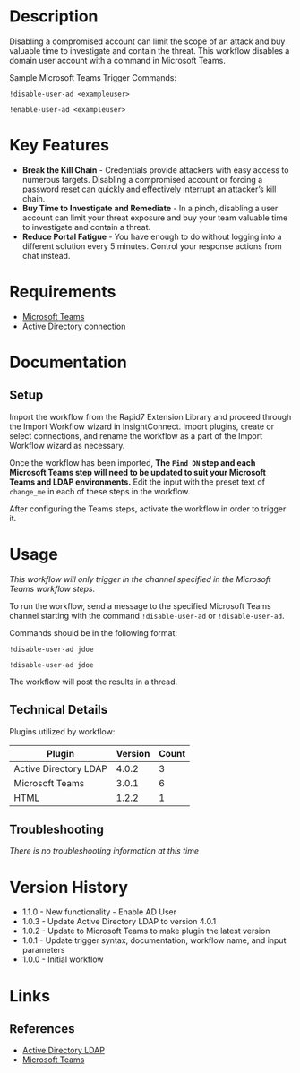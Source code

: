 # Description

Disabling a compromised account can limit the scope of an attack and buy valuable time to investigate and contain the threat. This workflow disables a domain user account with a command in Microsoft Teams.

Sample Microsoft Teams Trigger Commands:

`!disable-user-ad <exampleuser>`

`!enable-user-ad <exampleuser>`


# Key Features

* **Break the Kill Chain** - Credentials provide attackers with easy access to numerous targets. Disabling a compromised account or forcing a password reset can quickly and effectively interrupt an attacker’s kill chain.
* **Buy Time to Investigate and Remediate** - In a pinch, disabling a user account can limit your threat exposure and buy your team valuable time to investigate and contain a threat. 
* **Reduce Portal Fatigue** - You have enough to do without logging into a different solution every 5 minutes. Control your response actions from chat instead.

# Requirements

* [Microsoft Teams](https://insightconnect.help.rapid7.com/docs/microsoft-teams)
* Active Directory connection

# Documentation

## Setup

Import the workflow from the Rapid7 Extension Library and proceed through the Import Workflow wizard in InsightConnect. Import plugins, create or select connections, and rename the workflow as a part of the Import Workflow wizard as necessary.

Once the workflow has been imported, **The `Find DN` step and each Microsoft Teams step will need to be updated to suit your Microsoft Teams and LDAP environments.** Edit the input with the preset text of `change_me` in each of these steps in the workflow.

After configuring the Teams steps, activate the workflow in order to trigger it.

# Usage

*This workflow will only trigger in the channel specified in the Microsoft Teams workflow steps.*

To run the workflow, send a message to the specified Microsoft Teams channel starting with the command `!disable-user-ad` or `!disable-user-ad`.

Commands should be in the following format:

`!disable-user-ad jdoe`

`!disable-user-ad jdoe`

The workflow will post the results in a thread.

## Technical Details

Plugins utilized by workflow:

|Plugin|Version|Count|
|----|----|--------|
|Active Directory LDAP|4.0.2|3|
|Microsoft Teams|3.0.1|6|
|HTML|1.2.2|1|

## Troubleshooting

_There is no troubleshooting information at this time_

# Version History

* 1.1.0 - New functionality - Enable AD User
* 1.0.3 - Update Active Directory LDAP to version 4.0.1
* 1.0.2 - Update to Microsoft Teams to make plugin the latest version
* 1.0.1 - Update trigger syntax, documentation, workflow name, and input parameters
* 1.0.0 - Initial workflow

# Links

## References

* [Active Directory LDAP](https://extensions.rapid7.com/extension/active_directory_ldap)
* [Microsoft Teams](https://teams.microsoft.com)

